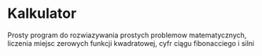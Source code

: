 # Kalkulator
Prosty program do rozwiazywania prostych problemow matematycznych, liczenia miejsc zerowych funkcji kwadratowej, cyfr ciągu fibonacciego i silni

